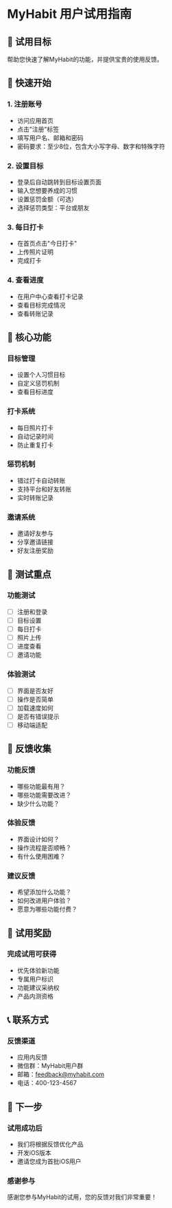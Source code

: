 # MyHabit 用户试用指南

## 🎯 试用目标
帮助您快速了解MyHabit的功能，并提供宝贵的使用反馈。

## 🚀 快速开始

### 1. 注册账号
- 访问应用首页
- 点击"注册"标签
- 填写用户名、邮箱和密码
- 密码要求：至少8位，包含大小写字母、数字和特殊字符

### 2. 设置目标
- 登录后自动跳转到目标设置页面
- 输入您想要养成的习惯
- 设置惩罚金额（可选）
- 选择惩罚类型：平台或朋友

### 3. 每日打卡
- 在首页点击"今日打卡"
- 上传照片证明
- 完成打卡

### 4. 查看进度
- 在用户中心查看打卡记录
- 查看目标完成情况
- 查看转账记录

## 📱 核心功能

### 目标管理
- 设置个人习惯目标
- 自定义惩罚机制
- 查看目标进度

### 打卡系统
- 每日照片打卡
- 自动记录时间
- 防止重复打卡

### 惩罚机制
- 错过打卡自动转账
- 支持平台和好友转账
- 实时转账记录

### 邀请系统
- 邀请好友参与
- 分享邀请链接
- 好友注册奖励

## 🔧 测试重点

### 功能测试
- [ ] 注册和登录
- [ ] 目标设置
- [ ] 每日打卡
- [ ] 照片上传
- [ ] 进度查看
- [ ] 邀请功能

### 体验测试
- [ ] 界面是否友好
- [ ] 操作是否简单
- [ ] 加载速度如何
- [ ] 是否有错误提示
- [ ] 移动端适配

## 📝 反馈收集

### 功能反馈
- 哪些功能最有用？
- 哪些功能需要改进？
- 缺少什么功能？

### 体验反馈
- 界面设计如何？
- 操作流程是否顺畅？
- 有什么使用困难？

### 建议反馈
- 希望添加什么功能？
- 如何改进用户体验？
- 愿意为哪些功能付费？

## 🎁 试用奖励

### 完成试用可获得
- 优先体验新功能
- 专属用户标识
- 功能建议采纳权
- 产品内测资格

## 📞 联系方式

### 反馈渠道
- 应用内反馈
- 微信群：MyHabit用户群
- 邮箱：feedback@myhabit.com
- 电话：400-123-4567

## 🚀 下一步

### 试用成功后
- 我们将根据反馈优化产品
- 开发iOS版本
- 邀请您成为首批iOS用户

### 感谢参与
感谢您参与MyHabit的试用，您的反馈对我们非常重要！ 